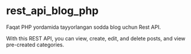 # rest_api_blog_php
Faqat PHP yordamida tayyorlangan sodda blog uchun Rest API.

With this REST API, you can view, create, edit, and delete posts, and view pre-created categories.
